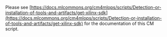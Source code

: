 Please see [https://docs.mlcommons.org/cm4mlops/scripts/Detection-or-installation-of-tools-and-artifacts/get-xilinx-sdk](https://docs.mlcommons.org/cm4mlops/scripts/Detection-or-installation-of-tools-and-artifacts/get-xilinx-sdk) for the documentation of this CM script.
